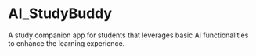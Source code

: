 # AI_StudyBuddy
A study companion app for students that leverages basic AI functionalities to enhance the learning experience.
